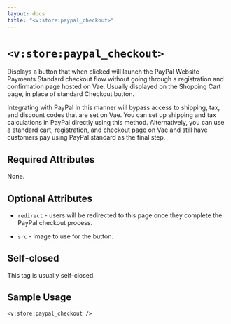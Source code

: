 ```yaml
---
layout: docs
title: "<v:store:paypal_checkout>"
---
```


# `<v:store:paypal_checkout>`

Displays a button that when clicked will launch the PayPal Website
Payments Standard checkout flow without going through a registration and
confirmation page hosted on Vae. Usually displayed on the Shopping Cart
page, in place of standard Checkout button.

Integrating with PayPal in this manner will bypass access to shipping,
tax, and discount codes that are set on Vae. You can set up shipping and
tax calculations in PayPal directly using this method. Alternatively,
you can use a standard cart, registration, and checkout page on Vae and
still have customers pay using PayPal standard as the final step.

## Required Attributes

None.

## Optional Attributes

-   `redirect` - users will be redirected to this page once they
    complete the PayPal checkout process.

-   `src` - image to use for the button.

## Self-closed

This tag is usually self-closed.

## Sample Usage

    <v:store:paypal_checkout />

